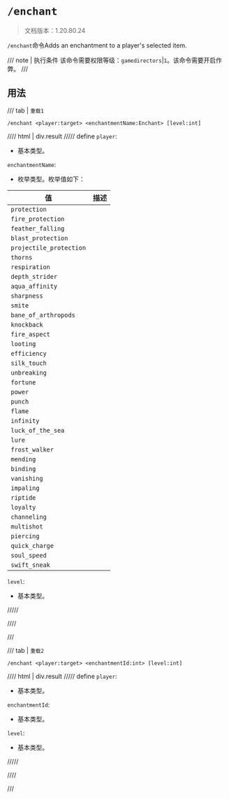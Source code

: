 # `/enchant`

> 文档版本：1.20.80.24

`/enchant`命令Adds an enchantment to a player's selected item.

/// note | 执行条件
该命令需要权限等级：`gamedirectors`|`1`。该命令需要开启作弊。
///

## 用法

/// tab | `重载1`
```mcfunction
/enchant <player:target> <enchantmentName:Enchant> [level:int]
```

//// html | div.result
///// define
`player`: <!-- md:samp target -->

- 基本类型。

`enchantmentName`: <!-- md:samp Enchant -->

- 枚举类型。枚举值如下：

|值|描述|
|---|---|
|`protection`||
|`fire_protection`||
|`feather_falling`||
|`blast_protection`||
|`projectile_protection`||
|`thorns`||
|`respiration`||
|`depth_strider`||
|`aqua_affinity`||
|`sharpness`||
|`smite`||
|`bane_of_arthropods`||
|`knockback`||
|`fire_aspect`||
|`looting`||
|`efficiency`||
|`silk_touch`||
|`unbreaking`||
|`fortune`||
|`power`||
|`punch`||
|`flame`||
|`infinity`||
|`luck_of_the_sea`||
|`lure`||
|`frost_walker`||
|`mending`||
|`binding`||
|`vanishing`||
|`impaling`||
|`riptide`||
|`loyalty`||
|`channeling`||
|`multishot`||
|`piercing`||
|`quick_charge`||
|`soul_speed`||
|`swift_sneak`||


`level`: <!-- md:samp int -->

- 基本类型。


/////

////

///

/// tab | `重载2`
```mcfunction
/enchant <player:target> <enchantmentId:int> [level:int]
```

//// html | div.result
///// define
`player`: <!-- md:samp target -->

- 基本类型。

`enchantmentId`: <!-- md:samp int -->

- 基本类型。

`level`: <!-- md:samp int -->

- 基本类型。


/////

////

///
